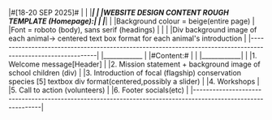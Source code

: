 ﻿|#[18-20 SEP 2025]#                               |                                                           |
|_________________________________________________|                                                           |
|WEBSITE DESIGN CONTENT ROUGH TEMPLATE (Homepage):|                                                           |
|_________________________________________________|                                                           |
|Background colour = beige(entire page)                                                                       |
|Font = roboto (body), sans serif (headings)                                                                  |
|                                                                                                             |
|Div background image of each animal-> centered text box format for each animal's introduction                |
|-------------------------------------------------------------------------------------------------------------|
|____________                                                                                                 |
|#Content:#  |                                                                                                |
|____________|                                                                                                |
|1. Welcome message[Header]                                                                                   |
|2. Mission statement + background image of school children (div)                                             |
|3. Introduction of focal (flagship) conservation species [5] textbox div format(centered,possibly a slider)  |
|4. Workshops                                                                                                 |
|5. Call to action (volunteers)                                                                               |
|6. Footer socials(etc)                                                                                       |
|-------------------------------------------------------------------------------------------------------------|


